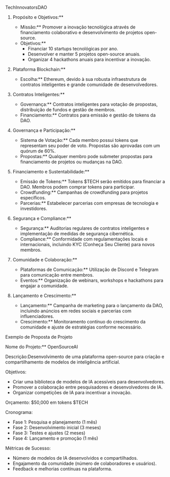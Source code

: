 TechInnovatorsDAO

1. Propósito e Objetivos:**
   - Missão:** Promover a inovação tecnológica através de financiamento colaborativo e desenvolvimento de projetos open-source.
   - Objetivos:**
     - Financiar 10 startups tecnológicas por ano.
     - Desenvolver e manter 5 projetos open-source anuais.
     - Organizar 4 hackathons anuais para incentivar a inovação.

2. Plataforma Blockchain:**
   - Escolha:** Ethereum, devido à sua robusta infraestrutura de contratos inteligentes e grande comunidade de desenvolvedores.

3. Contratos Inteligentes:**
   - Governança:** Contratos inteligentes para votação de propostas, distribuição de fundos e gestão de membros.
   - Financiamento:** Contratos para emissão e gestão de tokens da DAO.

4. Governança e Participação:**
   - Sistema de Votação:** Cada membro possui tokens que representam seu poder de voto. Propostas são aprovadas com um quórum de 60%.
   - Propostas:** Qualquer membro pode submeter propostas para financiamento de projetos ou mudanças na DAO.

5. Financiamento e Sustentabilidade:**
   - Emissão de Tokens:** Tokens $TECH serão emitidos para financiar a DAO. Membros podem comprar tokens para participar.
   - Crowdfunding:** Campanhas de crowdfunding para projetos específicos.
   - Parcerias:** Estabelecer parcerias com empresas de tecnologia e investidores.

6. Segurança e Compliance:**
   - Segurança:** Auditorias regulares de contratos inteligentes e implementação de medidas de segurança cibernética.
   - Compliance:** Conformidade com regulamentações locais e internacionais, incluindo KYC (Conheça Seu Cliente) para novos membros.

7. Comunidade e Colaboração:**
   - Plataformas de Comunicação:** Utilização de Discord e Telegram para comunicação entre membros.
   - Eventos:** Organização de webinars, workshops e hackathons para engajar a comunidade.

8. Lançamento e Crescimento:**
   - Lançamento:** Campanha de marketing para o lançamento da DAO, incluindo anúncios em redes sociais e parcerias com influenciadores.
   - Crescimento:** Monitoramento contínuo do crescimento da comunidade e ajuste de estratégias conforme necessário.

Exemplo de Proposta de Projeto

Nome do Projeto:** OpenSourceAI

Descrição:Desenvolvimento de uma plataforma open-source para criação e compartilhamento de modelos de inteligência artificial.

Objetivos:
   - Criar uma biblioteca de modelos de IA acessíveis para desenvolvedores.
   - Promover a colaboração entre pesquisadores e desenvolvedores de IA.
   - Organizar competições de IA para incentivar a inovação.

Orçamento: $50,000 em tokens $TECH

Cronograma:
   - Fase 1: Pesquisa e planejamento (1 mês)
   - Fase 2: Desenvolvimento inicial (3 meses)
   - Fase 3: Testes e ajustes (2 meses)
   - Fase 4: Lançamento e promoção (1 mês)

Métricas de Sucesso:
   - Número de modelos de IA desenvolvidos e compartilhados.
   - Engajamento da comunidade (número de colaboradores e usuários).
   - Feedback e melhorias contínuas na plataforma.

     
